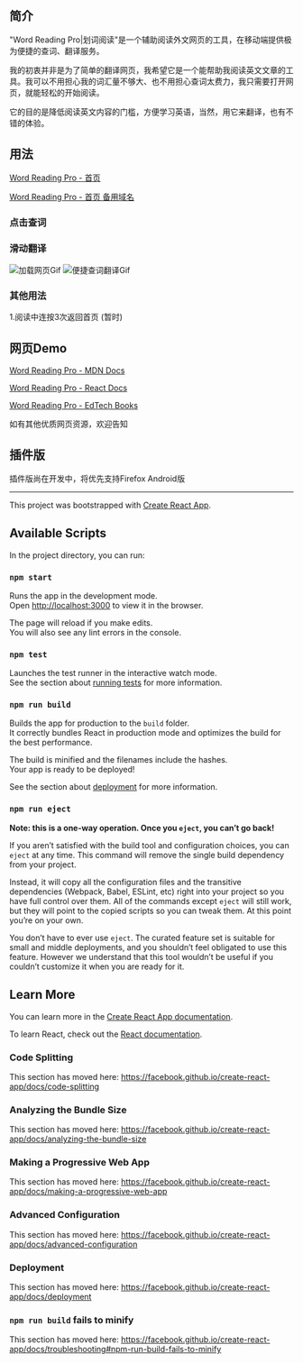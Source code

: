 ## 简介

"Word Reading Pro|划词阅读"是一个辅助阅读外文网页的工具，在移动端提供极为便捷的查词、翻译服务。

我的初衷并非是为了简单的翻译网页，我希望它是一个能帮助我阅读英文文章的工具。我可以不用担心我的词汇量不够大、也不用担心查词太费力，我只需要打开网页，就能轻松的开始阅读。

它的目的是降低阅读英文内容的门槛，方便学习英语，当然，用它来翻译，也有不错的体验。

## 用法

[Word Reading Pro - 首页](https://wrp.netlify.app)

[Word Reading Pro - 首页 备用域名](https://wrp.baotlake.ink)

### 点击查词

### 滑动翻译

![加载网页Gif](./docs/wrp_demo_2.gif)
![便捷查词翻译Gif](./docs/wrp_demo.gif)


### 其他用法

1.阅读中连按3次返回首页 (暂时)

## 网页Demo

[Word Reading Pro - MDN Docs](https://wrp.netlify.app/wrp-read?url=https%3A%2F%2Fdeveloper.mozilla.org%2Fen-US%2Fdocs%2FWeb)

[Word Reading Pro - React Docs](https://wrp.netlify.app/wrp-read?url=https%3A%2F%2Freactjs.org%2Fdocs%2Fgetting-started.html)

[Word Reading Pro - EdTech Books](https://wrp.netlify.app/wrp-read?url=https%3A%2F%2Fedtechbooks.org%2F)

如有其他优质网页资源，欢迎告知

## 插件版

插件版尚在开发中，将优先支持Firefox Android版


<!-- ## License -->



---


This project was bootstrapped with [Create React App](https://github.com/facebook/create-react-app).

## Available Scripts

In the project directory, you can run:

### `npm start`

Runs the app in the development mode.<br />
Open [http://localhost:3000](http://localhost:3000) to view it in the browser.

The page will reload if you make edits.<br />
You will also see any lint errors in the console.

### `npm test`

Launches the test runner in the interactive watch mode.<br />
See the section about [running tests](https://facebook.github.io/create-react-app/docs/running-tests) for more information.

### `npm run build`

Builds the app for production to the `build` folder.<br />
It correctly bundles React in production mode and optimizes the build for the best performance.

The build is minified and the filenames include the hashes.<br />
Your app is ready to be deployed!

See the section about [deployment](https://facebook.github.io/create-react-app/docs/deployment) for more information.

### `npm run eject`

**Note: this is a one-way operation. Once you `eject`, you can’t go back!**

If you aren’t satisfied with the build tool and configuration choices, you can `eject` at any time. This command will remove the single build dependency from your project.

Instead, it will copy all the configuration files and the transitive dependencies (Webpack, Babel, ESLint, etc) right into your project so you have full control over them. All of the commands except `eject` will still work, but they will point to the copied scripts so you can tweak them. At this point you’re on your own.

You don’t have to ever use `eject`. The curated feature set is suitable for small and middle deployments, and you shouldn’t feel obligated to use this feature. However we understand that this tool wouldn’t be useful if you couldn’t customize it when you are ready for it.

## Learn More

You can learn more in the [Create React App documentation](https://facebook.github.io/create-react-app/docs/getting-started).

To learn React, check out the [React documentation](https://reactjs.org/).

### Code Splitting

This section has moved here: https://facebook.github.io/create-react-app/docs/code-splitting

### Analyzing the Bundle Size

This section has moved here: https://facebook.github.io/create-react-app/docs/analyzing-the-bundle-size

### Making a Progressive Web App

This section has moved here: https://facebook.github.io/create-react-app/docs/making-a-progressive-web-app

### Advanced Configuration

This section has moved here: https://facebook.github.io/create-react-app/docs/advanced-configuration

### Deployment

This section has moved here: https://facebook.github.io/create-react-app/docs/deployment

### `npm run build` fails to minify

This section has moved here: https://facebook.github.io/create-react-app/docs/troubleshooting#npm-run-build-fails-to-minify
